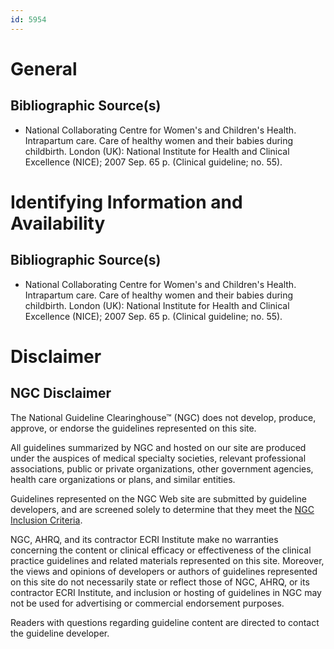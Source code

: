 ```yaml
---
id: 5954
---
```


# General

## Bibliographic Source(s)

- National Collaborating Centre for Women's and Children's Health. Intrapartum care. Care of healthy women and their babies during childbirth. London (UK): National Institute for Health and Clinical Excellence (NICE); 2007 Sep. 65 p. (Clinical guideline; no. 55).

# Identifying Information and Availability

## Bibliographic Source(s)

- National Collaborating Centre for Women's and Children's Health. Intrapartum care. Care of healthy women and their babies during childbirth. London (UK): National Institute for Health and Clinical Excellence (NICE); 2007 Sep. 65 p. (Clinical guideline; no. 55).

# Disclaimer

## NGC Disclaimer

The National Guideline Clearinghouse™ (NGC) does not develop, produce, approve, or endorse the guidelines represented on this site.

All guidelines summarized by NGC and hosted on our site are produced under the auspices of medical specialty societies, relevant professional associations, public or private organizations, other government agencies, health care organizations or plans, and similar entities.

Guidelines represented on the NGC Web site are submitted by guideline developers, and are screened solely to determine that they meet the [NGC Inclusion Criteria](/help-and-about/summaries/inclusion-criteria).

NGC, AHRQ, and its contractor ECRI Institute make no warranties concerning the content or clinical efficacy or effectiveness of the clinical practice guidelines and related materials represented on this site. Moreover, the views and opinions of developers or authors of guidelines represented on this site do not necessarily state or reflect those of NGC, AHRQ, or its contractor ECRI Institute, and inclusion or hosting of guidelines in NGC may not be used for advertising or commercial endorsement purposes.

Readers with questions regarding guideline content are directed to contact the guideline developer.

